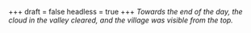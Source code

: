 
+++
draft = false
headless = true
+++
_Towards the end of the day, the cloud in the valley cleared, and the village was visible from the top._
